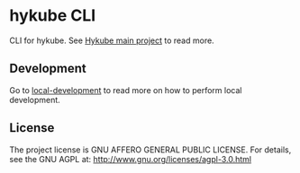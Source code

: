 # hykube CLI
CLI for hykube. See [Hykube main project](https://github.com/infrapot/hykube) to read more.

## Development

Go to [local-development](./docs/local-development.md) to read more on how to perform local development.

## License

The project license is GNU AFFERO GENERAL PUBLIC LICENSE.
For details, see the GNU AGPL at: http://www.gnu.org/licenses/agpl-3.0.html
